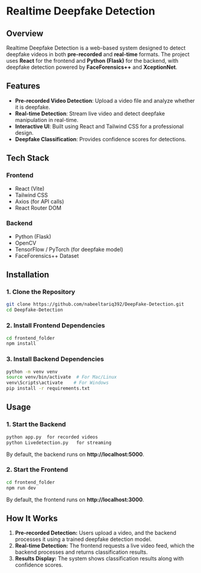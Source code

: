 # Realtime Deepfake Detection

## Overview
Realtime Deepfake Detection is a web-based system designed to detect deepfake videos in both **pre-recorded** and **real-time** formats. The project uses **React** for the frontend and **Python (Flask)** for the backend, with deepfake detection powered by **FaceForensics++** and **XceptionNet**.

## Features
- **Pre-recorded Video Detection**: Upload a video file and analyze whether it is deepfake.
- **Real-time Detection**: Stream live video and detect deepfake manipulation in real-time.
- **Interactive UI**: Built using React and Tailwind CSS for a professional design.
- **Deepfake Classification**: Provides confidence scores for detections.

## Tech Stack
### **Frontend**
- React (Vite)
- Tailwind CSS
- Axios (for API calls)
- React Router DOM

### **Backend**
- Python (Flask)
- OpenCV
- TensorFlow / PyTorch (for deepfake model)
- FaceForensics++ Dataset

## Installation
### **1. Clone the Repository**
```sh
git clone https://github.com/nabeeltariq392/DeepFake-Detection.git
cd Deepfake-Detection
```

### **2. Install Frontend Dependencies**
```sh
cd frontend_folder
npm install
```

### **3. Install Backend Dependencies**
```sh
python -m venv venv
source venv/bin/activate  # For Mac/Linux
venv\Scripts\activate    # For Windows
pip install -r requirements.txt
```

## Usage
### **1. Start the Backend**
```sh
python app.py  for recorded videos
python Livedetection.py   for streaming
```
By default, the backend runs on **http://localhost:5000**.

### **2. Start the Frontend**
```sh
cd frontend_folder
npm run dev
```
By default, the frontend runs on **http://localhost:3000**.

## How It Works
1. **Pre-recorded Detection:** Users upload a video, and the backend processes it using a trained deepfake detection model.
2. **Real-time Detection:** The frontend requests a live video feed, which the backend processes and returns classification results.
3. **Results Display:** The system shows classification results along with confidence scores.




